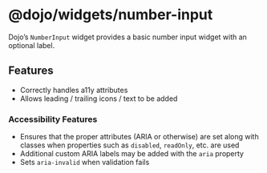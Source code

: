 # <span class="citation" data-cites="dojo/widgets/number-input"><span class="citation" data-cites="dojo/widgets/number-input"><span class="citation" data-cites="dojo/widgets/number-input">@dojo/widgets/number-input</span></span></span>

Dojo’s `NumberInput` widget provides a basic number input widget with an optional label.

## Features

-   Correctly handles a11y attributes
-   Allows leading / trailing icons / text to be added

### Accessibility Features

-   Ensures that the proper attributes (ARIA or otherwise) are set along with classes when properties such as `disabled`, `readOnly`, etc. are used
-   Additional custom ARIA labels may be added with the `aria` property
-   Sets `aria-invalid` when validation fails
